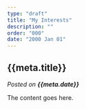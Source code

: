 ```yaml
---
type: "draft"
title: "My Interests"
description: ""
order: "000"
date: "2000 Jan 01"
---
```


## {{meta.title}}

*Posted on **{{meta.date}}***

The content goes here.
